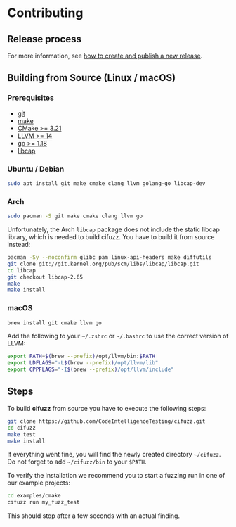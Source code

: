 # Contributing

## Release process

For more information, see [how to create and publish a new release](./docs/RELEASE.md).

## Building from Source (Linux / macOS)

### Prerequisites
* [git](https://git-scm.com/)
* [make](https://www.gnu.org/software/make/)
* [CMake >= 3.21](https://cmake.org/)
* [LLVM >= 14](https://clang.llvm.org/get_started.html)
* [go >= 1.18](https://go.dev/doc/install)
* [libcap](https://man7.org/linux/man-pages/man3/libcap.3.html)


### Ubuntu / Debian
<!-- when changing this, please make sure it is in sync with the E2E pipeline -->
```bash
sudo apt install git make cmake clang llvm golang-go libcap-dev
```

### Arch
<!-- when changing this, please make sure it is in sync with the E2E pipeline -->
```bash
sudo pacman -S git make cmake clang llvm go
```
Unfortunately, the Arch `libcap` package does not include the static
libcap library, which is needed to build cifuzz. You have to build it from
source instead:
```bash
pacman -Sy --noconfirm glibc pam linux-api-headers make diffutils
git clone git://git.kernel.org/pub/scm/libs/libcap/libcap.git
cd libcap
git checkout libcap-2.65
make
make install
```

### macOS
<!-- when changing this, please make sure it`is in sync with the E2E pipeline -->
```bash
brew install git cmake llvm go
```

Add the following to your `~/.zshrc` or `~/.bashrc` to use the correct version of
LLVM:
```bash
export PATH=$(brew --prefix)/opt/llvm/bin:$PATH
export LDFLAGS="-L$(brew --prefix)/opt/llvm/lib"
export CPPFLAGS="-I$(brew --prefix)/opt/llvm/include"
```

## Steps
To build **cifuzz** from source you have to execute the following steps:
```bash
git clone https://github.com/CodeIntelligenceTesting/cifuzz.git
cd cifuzz
make test
make install
```
If everything went fine, you will find the newly created directory
`~/cifuzz`. Do not forget to add `~/cifuzz/bin` to your `$PATH`.

To verify the installation we recommend you to start a fuzzing run
in one of our example projects:
``` bash
cd examples/cmake
cifuzz run my_fuzz_test
```
This should stop after a few seconds with an actual finding.
